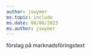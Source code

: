 ```yaml
---
author: jswymer
ms.topic: include
ms.date: 08/08/2023
ms.author: jswymer
---
```

förslag på marknadsföringstext